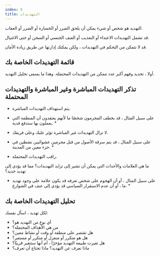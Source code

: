 ```yaml
---
index: 5
title: التهديدات
---
```

التهديد هو شخص أو شيء يمكن أن يلحق الضرر أو الخسارة أو الضرر أو العقاب.

قد تشمل التهديدات الاعتداء أو التعذيب أو العنف الجنسي أو السجن أو حتى الاغتيال.

قد لا تتمكن من التحكم في التهديدات ، ولكن يمكنك إدارتها عن طريق زيادة الأمان.

## قائمة التهديدات الخاصة بك

أولا ، تحديد وفهم أكبر عدد ممكن من التهديدات المحتملة. وهذا ما يسمى تحليل التهديد.

## تذكر التهديدات المباشرة وغير المباشرة والتهديدات المحتملة

* يتم استهداف التهديدات المباشرة.

* على سبيل المثال ، قد يخطف المجرمون شخصًا ما لأنهم يعتقدون أن المنظمة التي يعملون بها ستدفع فدية. *

* لا تزال التهديدات غير المباشرة تؤثر عليك وعلى فريقك.

* على سبيل المثال ، قد يتم سرقة الأصول من قبل مجرمين عشوائيين نشطين في جزء معين من المدينة. *

* راقب التهديدات المحتملة.

ما هي العلامات والأحداث التي يمكن أن تشير إلى تزايد التهديدات؟ مما قد يؤدي إلى تهديد جديد؟

* على سبيل المثال ، أو أن الهجوم على شخص تعرفه قد يكون علامة على وجود تهديد ما ، أو أن عدم الاستقرار السياسي قد يؤدي إلى عنف في الشوارع. *

## تحليل التهديدات الخاصة بك

لكل تهديد ، اسأل نفسك:

- أي نوع من التهديد هو؟
- من هي الأهداف المحتملة؟
- هل تقتصر على منطقة أو وقت أو نشاط معين؟
- هل هو متكرر أو منعزل أو متكرر أو مستمر؟
- هل تغيرت طبيعة التهديد مؤخرًا ، أم أنها ستتغير قريبًا؟
- ماذا تعرف عن التهديد؟ ماذا تحتاج أن تعرف؟